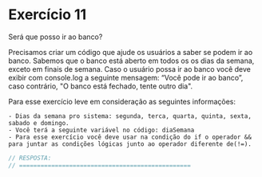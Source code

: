 

# Exercício 11

Será que posso ir ao banco?

Precisamos criar um código que ajude os usuários a saber se podem ir ao banco. Sabemos que o banco está aberto em todos os os dias da semana, exceto em  finais de semana. Caso o usuário possa ir ao banco você deve exibir com console.log a seguinte mensagem: “Você pode ir ao banco”, caso contrário, "O banco está fechado, tente outro dia".

Para esse exercício leve em consideração as seguintes informações:

    - Dias da semana pro sistema: segunda, terca, quarta, quinta, sexta, sabado e domingo.
    - Você terá a seguinte variável no código: diaSemana
    - Para esse exercício você deve usar na condição do if o operador && para juntar as condições lógicas junto ao operador diferente de(!=).

```javascript
// RESPOSTA:
// ================================================



```
